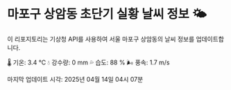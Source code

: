 
# 마포구 상암동 초단기 실황 날씨 정보 🌤️

이 리포지토리는 기상청 API를 사용하여 서울 마포구 상암동의 날씨 정보를 업데이트합니다. 

🌡️ 기온: 3.4 ℃
💧 강수량: 0 mm
💦 습도: 88 %
🌬️ 풍속: 1.7 m/s

마지막 업데이트 시각: 2025년 04월 14일 04시 07분    
